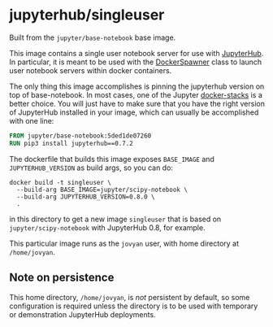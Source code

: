 # jupyterhub/singleuser

Built from the `jupyter/base-notebook` base image.

This image contains a single user notebook server for use with
[JupyterHub](https://github.com/jupyterhub/jupyterhub). In particular, it is meant
to be used with the
[DockerSpawner](https://github.com/jupyterhub/dockerspawner/blob/HEAD/dockerspawner/dockerspawner.py)
class to launch user notebook servers within docker containers.

The only thing this image accomplishes is pinning the jupyterhub version on top of base-notebook.
In most cases, one of the Jupyter [docker-stacks](https://github.com/jupyter/docker-stacks) is a better choice.
You will just have to make sure that you have the right version of JupyterHub installed in your image,
which can usually be accomplished with one line:

```Dockerfile
FROM jupyter/base-notebook:5ded1de07260
RUN pip3 install jupyterhub==0.7.2
```

The dockerfile that builds this image exposes `BASE_IMAGE` and `JUPYTERHUB_VERSION` as build args, so you can do:

    docker build -t singleuser \
      --build-arg BASE_IMAGE=jupyter/scipy-notebook \
      --build-arg JUPYTERHUB_VERSION=0.8.0 \
      .

in this directory to get a new image `singleuser` that is based on `jupyter/scipy-notebook` with JupyterHub 0.8, for example.

This particular image runs as the `jovyan` user, with home directory at `/home/jovyan`.

## Note on persistence

This home directory, `/home/jovyan`, is _not_ persistent by default,
so some configuration is required unless the directory is to be used
with temporary or demonstration JupyterHub deployments.
